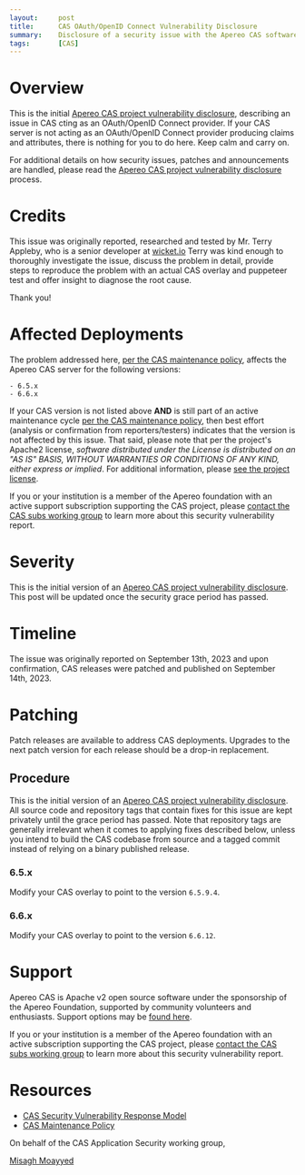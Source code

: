 ```yaml
---
layout:     post
title:      CAS OAuth/OpenID Connect Vulnerability Disclosure
summary:    Disclosure of a security issue with the Apereo CAS software acting as an OAuth/OpenID Connect provider.
tags:       [CAS]
---
```


# Overview

This is the initial [Apereo CAS project vulnerability disclosure](https://apereo.github.io/cas/developer/Sec-Vuln-Response.html),
describing an issue in CAS cting as an OAuth/OpenID Connect provider. If your CAS server is not acting as an OAuth/OpenID Connect provider producing claims and attributes, there is nothing for you to do here. Keep calm and carry on.

For additional details on how security issues, patches and announcements are handled, please read the [Apereo CAS project vulnerability disclosure](https://apereo.github.io/cas/developer/Sec-Vuln-Response.html) process.

# Credits

This issue was originally reported, researched and tested by Mr. Terry Appleby, who is a senior developer at [wicket.io](https://wicket.io/.) Terry was kind enough to thoroughly investigate the issue, discuss the problem in detail, provide steps to reproduce the problem with an actual CAS overlay and puppeteer test and offer insight to diagnose the root cause. 

Thank you!

# Affected Deployments

The problem addressed here, [per the CAS maintenance policy](https://apereo.github.io/cas/developer/Maintenance-Policy.html), affects the Apereo CAS server for the following versions:

```
- 6.5.x
- 6.6.x
```

If your CAS version is not listed above **AND** is still part of an active maintenance cycle [per the CAS maintenance policy](https://apereo.github.io/cas/developer/Maintenance-Policy.html), then best effort (analysis or confirmation from reporters/testers) indicates that the version is not affected by this issue. That said, please note that per the project's Apache2 license, *software distributed under the License is distributed on an "AS IS" BASIS, WITHOUT WARRANTIES OR CONDITIONS OF ANY KIND, either express or implied*. For additional information, please [see the project license](https://github.com/apereo/cas/blob/master/LICENSE).

If you or your institution is a member of the Apereo foundation with an active support subscription supporting the CAS project, please [contact the CAS subs working group](https://apereo.github.io/cas/Mailing-Lists.html) to learn more about this security vulnerability report.

# Severity

This is the initial version of an [Apereo CAS project vulnerability disclosure](https://apereo.github.io/cas/developer/Sec-Vuln-Response.html). This post will be updated once the security grace period has passed.

# Timeline

The issue was originally reported on September 13th, 2023 and upon confirmation, CAS releases were patched and published on September 14th, 2023.

# Patching

Patch releases are available to address CAS deployments. Upgrades to the next patch version for each release should be a drop-in replacement.

## Procedure

This is the initial version of an [Apereo CAS project vulnerability disclosure](https://apereo.github.io/cas/developer/Sec-Vuln-Response.html). All source code and repository tags that contain fixes for this issue are kept privately until the grace period has passed. Note that repository tags are generally irrelevant when it comes to applying fixes described below, unless you intend to build the CAS codebase from source and a tagged commit instead of relying on a binary published release.

### 6.5.x

Modify your CAS overlay to point to the version `6.5.9.4`.

### 6.6.x

Modify your CAS overlay to point to the version `6.6.12`.

# Support

Apereo CAS is Apache v2 open source software under the sponsorship of the Apereo Foundation, supported by community volunteers and enthusiasts. Support options may be [found here](https://apereo.github.io/cas/Support.html).

If you or your institution is a member of the Apereo foundation with an active subscription supporting the CAS project, please [contact the CAS subs working group](https://apereo.github.io/cas/Mailing-Lists.html) to learn more about this security vulnerability report.

# Resources

* [CAS Security Vulnerability Response Model](https://apereo.github.io/cas/developer/Sec-Vuln-Response.html)
* [CAS Maintenance Policy](https://apereo.github.io/cas/developer/Maintenance-Policy.html)

On behalf of the CAS Application Security working group,

[Misagh Moayyed](https://fawnoos.com)